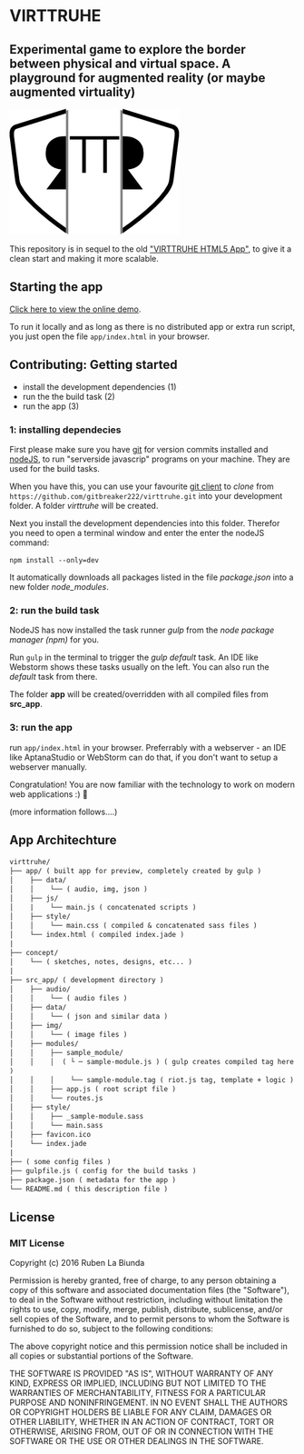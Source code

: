 # VIRTTRUHE
## Experimental game to explore the border between physical and virtual space. A playground for augmented reality (or maybe augmented virtuality)

![Logo](https://github.com/gitbreaker222/virttruhe/blob/master/concept/logo/Icon.png?raw=true)

This repository is in sequel to the old ["VIRTTRUHE HTML5 App"](https://github.com/gitbreaker222/virttruhe_html5_app), to give it a clean start and making it more scalable.

## Starting the app

[Click here to view the online demo](https://rawgit.com/gitbreaker222/virttruhe/master/app/index.html).

To run it locally and as long as there is no distributed app or extra run script, you just open the file `app/index.html` in your browser.

## Contributing: Getting started

 - install the development dependencies (1)
 - run the the build task (2)
 - run the app (3)

 ### 1: installing dependecies

 First please make sure you have [git](https://git-scm.com) for version commits installed and [nodeJS](https://nodejs.org/en/), to run "serverside javascrip" programs on your machine. They are used for the build tasks.

 When you have this, you can use your favourite [git client](https://git-scm.com/downloads/guis) to _clone_ from `https://github.com/gitbreaker222/virttruhe.git` into your development folder. A folder _virttruhe_ will be created.

 Next you install the development dependencies into this folder. Therefor you need to open a terminal window and enter the enter the nodeJS command:
 ```
 npm install --only=dev
 ```
 It automatically downloads all packages listed in the file _package.json_ into a new folder _node_modules_.

 ### 2: run the build task

 NodeJS has now installed the task runner _gulp_ from the _node package manager (npm)_ for you.

 Run ```gulp``` in the terminal to trigger the _gulp default_ task. An IDE like Webstorm shows these tasks usually on the left. You can also run the _default_ task from there.

  The folder **app** will be created/overridden with all compiled files from **src_app**.

 ### 3: run the app
 run `app/index.html` in your browser. Preferrably with a webserver - an IDE like AptanaStudio or WebStorm can do that, if you don't want to setup a webserver manually.

 Congratulation! You are now familiar with the technology to work on modern web applications :) 🍻

 (more information follows....)

 ## App Architechture
 ```
 virttruhe/
 ├── app/ ( built app for preview, completely created by gulp )
 │    ├── data/
 │    │    └── ( audio, img, json )
 │    ├── js/
 │    |    └── main.js ( concatenated scripts )
 │    ├── style/
 │    │    └── main.css ( compiled & concatenated sass files )
 │    └── index.html ( compiled index.jade )
 |
 ├── concept/
 │    └── ( sketches, notes, designs, etc... )
 |
 ├── src_app/ ( development directory )
 │    ├── audio/
 │    │    └── ( audio files )
 │    ├── data/
 │    │    └── ( json and similar data )
 │    ├── img/
 │    │    └── ( image files )
 │    ├── modules/
 │    │    ├── sample_module/
 │    │    │  ( └ ─ sample-module.js ) ( gulp creates compiled tag here )
 │    │    │    └── sample-module.tag ( riot.js tag, template + logic )
 │    │    ├── app.js ( root script file )
 │    │    └── routes.js
 │    ├── style/
 │    │    ├── _sample-module.sass
 │    │    └── main.sass
 │    ├── favicon.ico
 │    └── index.jade
 |
 ├── ( some config files )
 ├── gulpfile.js ( config for the build tasks )
 ├── package.json ( metadata for the app )
 └── README.md ( this description file )
 ```


 ## License

 ### MIT License

 Copyright (c) 2016 Ruben La Biunda

 Permission is hereby granted, free of charge, to any person obtaining a copy of this software and associated documentation files (the "Software"), to deal in the Software without restriction, including without limitation the rights to use, copy, modify, merge, publish, distribute, sublicense, and/or sell copies of the Software, and to permit persons to whom the Software is furnished to do so, subject to the following conditions:

 The above copyright notice and this permission notice shall be included in all copies or substantial portions of the Software.

 THE SOFTWARE IS PROVIDED "AS IS", WITHOUT WARRANTY OF ANY KIND, EXPRESS OR IMPLIED, INCLUDING BUT NOT LIMITED TO THE WARRANTIES OF MERCHANTABILITY, FITNESS FOR A PARTICULAR PURPOSE AND NONINFRINGEMENT. IN NO EVENT SHALL THE AUTHORS OR COPYRIGHT HOLDERS BE LIABLE FOR ANY CLAIM, DAMAGES OR OTHER LIABILITY, WHETHER IN AN ACTION OF CONTRACT, TORT OR OTHERWISE, ARISING FROM, OUT OF OR IN CONNECTION WITH THE SOFTWARE OR THE USE OR OTHER DEALINGS IN THE SOFTWARE.
